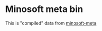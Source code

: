# Minosoft meta bin

This is "compiled" data from [minosoft-meta](https://gitlab.bixilon.de/bixilon/minosoft-meta)
